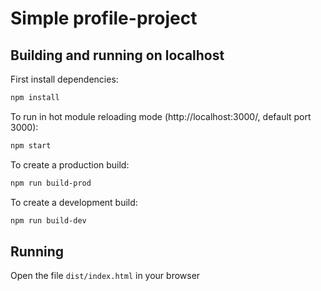 # Simple profile-project

## Building and running on localhost

First install dependencies:

```sh
npm install
```

To run in hot module reloading mode (http://localhost:3000/, default port 3000):

```sh
npm start
```

To create a production build:

```sh
npm run build-prod
```

To create a development build:

```sh
npm run build-dev
```

## Running

Open the file `dist/index.html` in your browser

